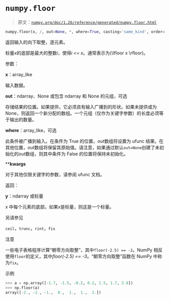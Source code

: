 # `numpy.floor`

> 原文：[`numpy.org/doc/1.26/reference/generated/numpy.floor.html`](https://numpy.org/doc/1.26/reference/generated/numpy.floor.html)

```py
numpy.floor(x, /, out=None, *, where=True, casting='same_kind', order='K', dtype=None, subok=True[, signature, extobj]) = <ufunc 'floor'>
```

返回输入的向下取整，逐元素。

标量*x*的底部是最大的整数*i*，使得*i <= x*。通常表示为\(\lfloor x \rfloor\)。

参数：

**x**：array_like

输入数据。

**out**：ndarray、None 或包含 ndarray 和 None 的元组，可选

存储结果的位置。如果提供，它必须具有输入广播到的形状。如果未提供或为 None，则返回一个新分配的数组。一个元组（仅作为关键字参数）的长度必须等于输出的数量。

**where**：array_like，可选

此条件被广播到输入。在条件为 True 的位置，*out*数组将设置为 ufunc 结果。在其他位置，*out*数组将保留其原始值。请注意，如果通过默认`out=None`创建了未初始化的*out*数组，则其中条件为 False 的位置将保持未初始化。

****kwargs**

对于其他仅限关键字的参数，请参阅 ufunc 文档。

返回：

**y**：ndarray 或标量

*x* 中每个元素的底部。如果*x*是标量，则这是一个标量。

另请参见

`ceil`，`trunc`，`rint`，`fix`

注意

一些电子表格程序计算“朝零方向取整”，其中`floor(-2.5) == -2`。NumPy 相反使用`floor`的定义，其中*floor(-2.5) == -3*。“朝零方向取整”函数在 NumPy 中称为`fix`。

示例

```py
>>> a = np.array([-1.7, -1.5, -0.2, 0.2, 1.5, 1.7, 2.0])
>>> np.floor(a)
array([-2., -2., -1.,  0.,  1.,  1.,  2.]) 
```
